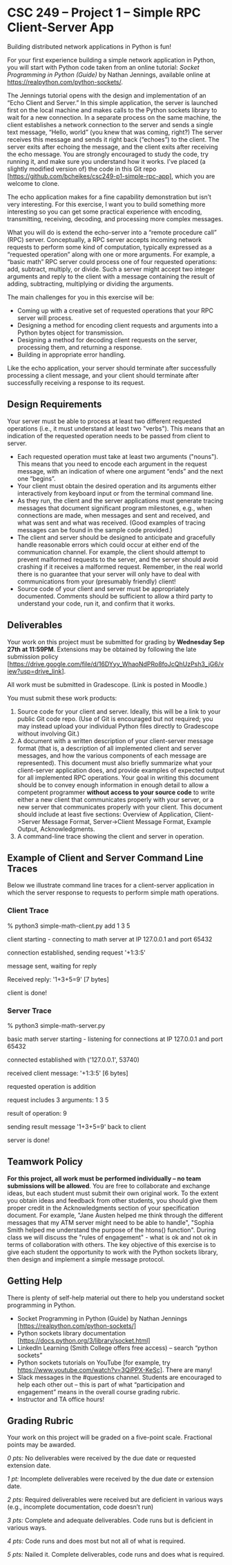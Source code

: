 # CSC 249 – Project 1 – Simple RPC Client-Server App

Building distributed network applications in Python is fun!

For your first experience building a simple network application in Python, you will start with Python code taken from an online tutorial: _Socket Programming in Python (Guide)_ by Nathan Jennings, available online at https://realpython.com/python-sockets/. 

The Jennings tutorial opens with the design and implementation of an “Echo Client and Server.” In this simple application, the server is launched first on the local machine and makes calls to the Python sockets library to wait for a new connection. In a separate process on the same machine, the client establishes a network connection to the server and sends a single text message, “Hello, world” (you knew that was coming, right?) The server receives this message and sends it right back (“echoes”) to the client. The server exits after echoing the message, and the client exits after receiving the echo message. You are strongly encouraged to study the code, try running it, and make sure you understand how it works. I’ve placed (a slightly modified version of) the code in this Git repo [https://github.com/bcheikes/csc249-p1-simple-rpc-app], which you are welcome to clone.

The echo application makes for a fine capability demonstration but isn’t very interesting. For this exercise, I want you to build something more interesting so you can get some practical experience with encoding, transmitting, receiving, decoding, and processing more complex messages.

What you will do is extend the echo-server into a “remote procedure call” (RPC) server. Conceptually, a RPC server accepts incoming network requests to perform some kind of computation, typically expressed as a “requested operation” along with one or more arguments. For example, a “basic math” RPC server could process one of four requested operations: add, subtract, multiply, or divide. Such a server might accept two integer arguments and reply to the client with a message containing the result of adding, subtracting, multiplying or dividing the arguments.

The main challenges for you in this exercise will be:

* Coming up with a creative set of requested operations that your RPC server will process.
* Designing a method for encoding client requests and arguments into a Python bytes object for transmission.
* Designing a method for decoding client requests on the server, processing them, and returning a response.
* Building in appropriate error handling.

Like the echo application, your server should terminate after successfully processing a client message, and your client should terminate after successfully receiving a response to its request.

## Design Requirements

Your server must be able to process at least two different requested operations (i.e., it must understand at least two "verbs"). This means that an indication of the requested operation needs to be passed from client to server.

* Each requested operation must take at least two arguments ("nouns"). This means that you need to encode each argument in the request message, with an indication of where one argument “ends” and the next one “begins”.
* Your client must obtain the desired operation and its arguments either interactively from keyboard input or from the terminal command line.
* As they run, the client and the server applications must generate tracing messages that document significant program milestones, e.g., when connections are made, when messages and sent and received, and what was sent and what was received. (Good examples of tracing messages can be found in the sample code provided.)
* The client and server should be designed to anticipate and gracefully handle reasonable errors which could occur at either end of the communication channel. For example, the client should attempt to prevent malformed requests to the server, and the server should avoid crashing if it receives a malformed request. Remember, in the real world there is no guarantee that your server will only have to deal with communications from your (presumably friendly) client!
* Source code of your client and server must be appropriately documented. Comments should be sufficient to allow a third party to understand your code, run it, and confirm that it works.

## Deliverables

Your work on this project must be submitted for grading by **Wednesday Sep 27th at 11:59PM**. Extensions may be obtained by following the late submission policy [https://drive.google.com/file/d/16DYyy_WhaoNdPRo8foJcQhUzPsh3_jG6/view?usp=drive_link].

All work must be submitted in Gradescope. (Link is posted in Moodle.)

You must submit these work products:

1. Source code for your client and server. Ideally, this will be a link to your public Git code repo. (Use of Git is encouraged but not required; you may instead upload your individual Python files directly to Gradescope without involving Git.)
2. A document with a written description of your client-server message format (that is, a description of all implemented client and server messages, and how the various components of each message are represented). This document must also briefly summarize what your client-server application does, and provide examples of expected output for all implemented RPC operations. Your goal in writing this document should be to convey enough information in enough detail to allow a competent programmer **without access to your source code** to write either a new client that communicates properly with your server, or a new server that communicates properly with your client. This document should include at least five sections: Overview of Application, Client->Server Message Format, Server->Client Message Format, Example Output, Acknowledgments.
3. A command-line trace showing the client and server in operation. 

## Example of Client and Server Command Line Traces

Below we illustrate command line traces for a client-server application in which the server response to requests to perform simple math operations.

### Client Trace

% python3 simple-math-client.py add 1 3 5

client starting - connecting to math server at IP 127.0.0.1 and port 65432

connection established, sending request '+1:3:5'

message sent, waiting for reply

Received reply: '1+3+5=9' [7 bytes]

client is done!

### Server Trace
% python3 simple-math-server.py

basic math server starting - listening for connections at IP 127.0.0.1 and port 65432

connected established with ('127.0.0.1', 53740)

received client message: '+1:3:5' [6 bytes]

requested operation is addition

request includes 3 arguments: 1 3 5

result of operation: 9

sending result message '1+3+5=9' back to client

server is done!

## Teamwork Policy

**For this project, all work must be performed individually – no team submissions will be allowed**. You are free to collaborate and exchange ideas, but each student must submit their own original work. To the extent you obtain ideas and feedback from other students, you should give them proper credit in the Acknowledgments section of your specification document. For example, "Jane Austen helped me think through the different messages that my ATM server might need to be able to handle", "Sophia Smith helped me understand the purpose of the htons() function". During class we will discuss the "rules of engagement" - what is ok and not ok in terms of collaboration with others. The key objective of this exercise is to give each student the opportunity to work with the Python sockets library, then design and implement a simple message protocol.

## Getting Help

There is plenty of self-help material out there to help you understand socket programming in Python. 

* Socket Programming in Python (Guide) by Nathan Jennings [https://realpython.com/python-sockets/]
* Python sockets library documentation [https://docs.python.org/3/library/socket.html]
* LinkedIn Learning (Smith College offers free access) – search “python sockets”
* Python sockets tutorials on YouTube [for example, try https://www.youtube.com/watch?v=3QiPPX-KeSc]. There are many!
* Slack messages in the #questions channel. Students are encouraged to help each other out – this is part of what “participation and engagement” means in the overall course grading rubric.
* Instructor and TA office hours!

## Grading Rubric

Your work on this project will be graded on a five-point scale. Fractional points may be awarded.

_0 pts:_ No deliverables were received by the due date or requested extension date.

_1 pt:_ Incomplete deliverables were received by the due date or extension date.

_2 pts:_ Required deliverables were received but are deficient in various ways (e.g., incomplete documentation, code doesn’t run)

_3 pts:_ Complete and adequate deliverables. Code runs but is deficient in various ways.

_4 pts:_ Code runs and does most but not all of what is required.

_5 pts:_ Nailed it. Complete deliverables, code runs and does what is required.
